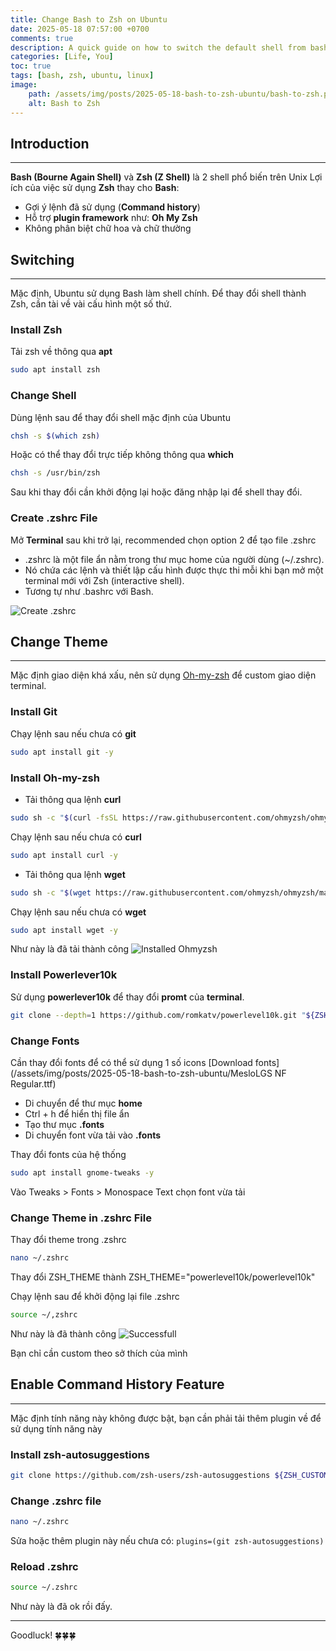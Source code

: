 ```yaml
---
title: Change Bash to Zsh on Ubuntu
date: 2025-05-18 07:57:00 +0700
comments: true
description: A quick guide on how to switch the default shell from bash to zsh on Ubuntu for a more powerful and customizable terminal experience.
categories: [Life, You]
toc: true
tags: [bash, zsh, ubuntu, linux]
image:
    path: /assets/img/posts/2025-05-18-bash-to-zsh-ubuntu/bash-to-zsh.png
    alt: Bash to Zsh
---
```


## Introduction
---
**Bash (Bourne Again Shell)** và **Zsh (Z Shell)** là 2 shell phổ biến trên Unix
Lợi ích của việc sử dụng **Zsh** thay cho **Bash**:
* Gợi ý lệnh đã sử dụng (**Command history**)
* Hỗ trợ **plugin framework** như: **Oh My Zsh**
* Không phân biệt chữ hoa và chữ thường

## Switching 
---
Mặc định, Ubuntu sử dụng Bash làm shell chính. Để thay đổi shell thành Zsh, cần tài về vài cấu hình một số thứ.

### Install Zsh
Tải zsh về thông qua **apt**
```bash
sudo apt install zsh
```

### Change Shell
Dùng lệnh sau để thay đổi shell mặc định của Ubuntu
```bash 
chsh -s $(which zsh)
```

Hoặc có thể thay đổi trực tiếp không thông qua **which**
```bash
chsh -s /usr/bin/zsh
```

Sau khi thay đổi cần khởi động lại hoặc đăng nhập lại để shell thay đổi.

### Create **.zshrc** File
Mở **Terminal** sau khi trở lại, recommended chọn option 2 để tạo file .zshrc
* .zshrc là một file ẩn nằm trong thư mục home của người dùng (~/.zshrc).
* Nó chứa các lệnh và thiết lập cấu hình được thực thi mỗi khi bạn mở một terminal mới với Zsh (interactive shell).
* Tương tự như .bashrc với Bash.

![Create .zshrc](/assets/img/posts/2025-05-18-bash-to-zsh-ubuntu/startup.png)


## Change Theme
---
Mặc định giao diện khá xấu, nên sử dụng [Oh-my-zsh](https://ohmyz.sh/) để custom giao diện terminal.

### Install Git
Chạy lệnh sau nếu chưa có **git**
```zsh
sudo apt install git -y
```

### Install Oh-my-zsh
* Tải thông qua lệnh **curl**

```zsh
sudo sh -c "$(curl -fsSL https://raw.githubusercontent.com/ohmyzsh/ohmyzsh/master/tools/install.sh)"
```

Chạy lệnh sau nếu chưa có **curl**
```zsh
sudo apt install curl -y
```

* Tải thông qua lệnh **wget**

```zsh
sudo sh -c "$(wget https://raw.githubusercontent.com/ohmyzsh/ohmyzsh/master/tools/install.sh -O -)"
```

Chạy lệnh sau nếu chưa có **wget**
```zsh
sudo apt install wget -y
```

Như này là đã tải thành công
![Installed Ohmyzsh](/assets/img/posts/2025-05-18-bash-to-zsh-ubuntu/installed-zsh.png)

### Install Powerlever10k
Sử dụng **powerlever10k** để thay đổi **promt** của **terminal**.
```zsh
git clone --depth=1 https://github.com/romkatv/powerlevel10k.git "${ZSH_CUSTOM:-$HOME/.oh-my-zsh/custom}/themes/powerlevel10k"
```

### Change Fonts
Cần thay đổi fonts để có thể sử dụng 1 số icons
[Download fonts](/assets/img/posts/2025-05-18-bash-to-zsh-ubuntu/MesloLGS NF Regular.ttf)
* Di chuyển để thư mục **home**
* Ctrl + h để hiển thị file ẩn
* Tạo thư mục **.fonts** 
* Di chuyển font vừa tải vào **.fonts**

Thay đổi fonts của hệ thống
```zsh
sudo apt install gnome-tweaks -y
```
Vào Tweaks > Fonts > Monospace Text chọn font vừa tải

### Change Theme in .zshrc File
Thay đổi theme trong .zshrc
```zsh
nano ~/.zshrc
```
Thay đổi ZSH_THEME thành ZSH_THEME="powerlevel10k/powerlevel10k"

Chạy lệnh sau để khởi động lại file .zshrc
```zsh
source ~/,zshrc
```
Như này là đã thành công
![Successfull](/assets/img/posts/2025-05-18-bash-to-zsh-ubuntu/success.png)

Bạn chỉ cần custom theo sở thích của mình

## Enable Command History Feature
---
Mặc định tính năng này không được bật, bạn cần phải tải thêm plugin về để sử dụng tính năng này
### Install zsh-autosuggestions
```zsh
git clone https://github.com/zsh-users/zsh-autosuggestions ${ZSH_CUSTOM:-~/.oh-my-zsh/custom}/plugins/zsh-autosuggestions
```

### Change .zshrc file
```zsh
nano ~/.zshrc
```
Sửa hoặc thêm plugin này nếu chưa có: `plugins=(git zsh-autosuggestions)`

### Reload .zshrc
```zsh
source ~/.zshrc
```

Như này là đã ok rồi đấy.

---
Goodluck! 🍀🍀🍀